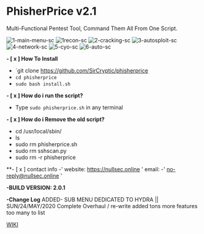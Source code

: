 # PhisherPrice v2.1
Multi-Functional Pentest Tool, Command Them All From One Script.

![1-main-menu-sc](https://user-images.githubusercontent.com/48811414/82654291-65d7a180-9c18-11ea-92b8-0168fad6c0c1.png)
![1recon-sc](https://user-images.githubusercontent.com/48811414/82654295-66703800-9c18-11ea-9958-8b68da8267c9.png)
![2-cracking-sc](https://user-images.githubusercontent.com/48811414/82654296-66703800-9c18-11ea-9d54-fd7a95d4cb4e.png)
![3-autosploit-sc](https://user-images.githubusercontent.com/48811414/82654297-6708ce80-9c18-11ea-96d5-6f7f63e41e4c.png)
![4-network-sc](https://user-images.githubusercontent.com/48811414/82654300-6708ce80-9c18-11ea-81c0-d100ef4e940e.png)
![5-cyo-sc](https://user-images.githubusercontent.com/48811414/82654302-67a16500-9c18-11ea-963d-2a08f3b87214.png)
![6-auto-sc](https://user-images.githubusercontent.com/48811414/82654305-67a16500-9c18-11ea-8c6a-10cb295c18c2.png)

**- [ x ] How To Install**

- `git clone https://github.com/SirCryptic/phisherprice
- `cd phisherprice`
-  `sudo bash install.sh`


**- [ x ] How do i run the script?**

-  Type `sudo phisherprice.sh` in any terminal

**- [ x ] How do i Remove the old script?**
- cd /usr/local/sbin/
- ls
- sudo rm phisherprice.sh
- sudo rm sshscan.py
- sudo rm -r phisherprice


 **- [ x ] contact info
-' website: https://nullsec.online ' email:
-' no-reply@nullsec.online '

**-BUILD VERSION: 2.0.1**

**-Change Log**
ADDED- SUB MENU DEDICATED TO HYDRA || SUN/24/MAY/2020
Complete Overhaul / re-write
added tons more features too many to list

[WIKI](https://github.com/SirCryptic/phisherprice/wiki)
